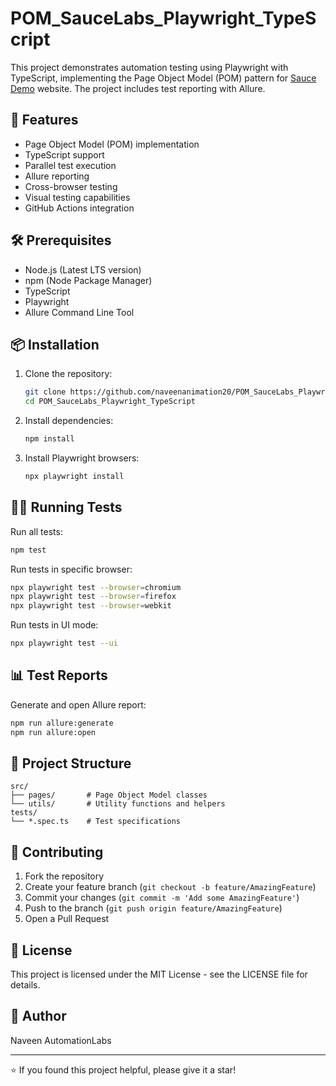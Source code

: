 # POM_SauceLabs_Playwright_TypeScript

This project demonstrates automation testing using Playwright with TypeScript, implementing the Page Object Model (POM) pattern for [Sauce Demo](https://www.saucedemo.com/) website. The project includes test reporting with Allure.

## 🚀 Features

- Page Object Model (POM) implementation
- TypeScript support
- Parallel test execution
- Allure reporting
- Cross-browser testing
- Visual testing capabilities
- GitHub Actions integration

## 🛠️ Prerequisites

- Node.js (Latest LTS version)
- npm (Node Package Manager)
- TypeScript
- Playwright
- Allure Command Line Tool

## 📦 Installation

1. Clone the repository:
   ```bash
   git clone https://github.com/naveenanimation20/POM_SauceLabs_Playwright_TypeScript.git
   cd POM_SauceLabs_Playwright_TypeScript
   ```

2. Install dependencies:
   ```bash
   npm install
   ```

3. Install Playwright browsers:
   ```bash
   npx playwright install
   ```

## 🏃‍♂️ Running Tests

Run all tests:
```bash
npm test
```

Run tests in specific browser:
```bash
npx playwright test --browser=chromium
npx playwright test --browser=firefox
npx playwright test --browser=webkit
```

Run tests in UI mode:
```bash
npx playwright test --ui
```

## 📊 Test Reports

Generate and open Allure report:
```bash
npm run allure:generate
npm run allure:open
```

## 📁 Project Structure

```
src/
├── pages/       # Page Object Model classes
└── utils/       # Utility functions and helpers
tests/
└── *.spec.ts    # Test specifications
```

## 🤝 Contributing

1. Fork the repository
2. Create your feature branch (`git checkout -b feature/AmazingFeature`)
3. Commit your changes (`git commit -m 'Add some AmazingFeature'`)
4. Push to the branch (`git push origin feature/AmazingFeature`)
5. Open a Pull Request

## 📝 License

This project is licensed under the MIT License - see the LICENSE file for details.

## 👤 Author

Naveen AutomationLabs

---

⭐️ If you found this project helpful, please give it a star!
